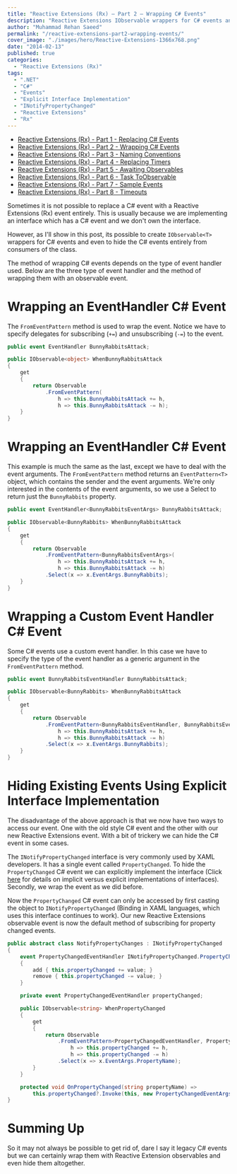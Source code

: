 ```yaml
---
title: "Reactive Extensions (Rx) – Part 2 – Wrapping C# Events"
description: "Reactive Extensions IObservable wrappers for C# events and hiding the C# events entirely from subscribers using explicit interface implementations."
author: "Muhammad Rehan Saeed"
permalink: "/reactive-extensions-part2-wrapping-events/"
cover_image: "./images/hero/Reactive-Extensions-1366x768.png"
date: "2014-02-13"
published: true
categories:
  - "Reactive Extensions (Rx)"
tags:
  - ".NET"
  - "C#"
  - "Events"
  - "Explicit Interface Implementation"
  - "INotifyPropertyChanged"
  - "Reactive Extensions"
  - "Rx"
---
```


- [Reactive Extensions (Rx) - Part 1 - Replacing C# Events](/reactive-extensions-part1-replacing-events/)
- [Reactive Extensions (Rx) - Part 2 - Wrapping C# Events](/reactive-extensions-part2-wrapping-events/)
- [Reactive Extensions (Rx) - Part 3 - Naming Conventions](/reactive-extensions-part3-naming-conventions/)
- [Reactive Extensions (Rx) - Part 4 - Replacing Timers](/reactive-extensions-part4-replacing-timers/)
- [Reactive Extensions (Rx) - Part 5 - Awaiting Observables](/reactive-extensions-part4-awaiting-observables/)
- [Reactive Extensions (Rx) - Part 6 - Task ToObservable](/reactive-extensions-part6-task-toobservable/)
- [Reactive Extensions (Rx) - Part 7 - Sample Events](/reactive-extensions-part7-sample-events/)
- [Reactive Extensions (Rx) - Part 8 - Timeouts](/reactive-extensions-rx-part-8-timeouts/)

Sometimes it is not possible to replace a C# event with a Reactive Extensions (Rx) event entirely. This is usually because we are implementing an interface which has a C# event and we don't own the interface.

However, as I'll show in this post, its possible to create `IObservable<T>` wrappers for C# events and even to hide the C# events entirely from consumers of the class.

The method of wrapping C# events depends on the type of event handler used. Below are the three type of event handler and the method of wrapping them with an observable event.

# Wrapping an EventHandler C# Event

The `FromEventPattern` method is used to wrap the event. Notice we have to specify delegates for subscribing (`+=`) and unsubscribing (`-=`) to the event.

```cs
public event EventHandler BunnyRabbitsAttack;

public IObservable<object> WhenBunnyRabbitsAttack
{
    get
    {
        return Observable
            .FromEventPattern(
                h => this.BunnyRabbitsAttack += h,
                h => this.BunnyRabbitsAttack -= h);
    }
}
```

# Wrapping an EventHandler<T> C# Event

This example is much the same as the last, except we have to deal with the event arguments. The `FromEventPattern` method returns an `EventPattern<T>` object, which contains the sender and the event arguments. We're only interested in the contents of the event arguments, so we use a Select to return just the `BunnyRabbits` property.

```cs
public event EventHandler<BunnyRabbitsEventArgs> BunnyRabbitsAttack;

public IObservable<BunnyRabbits> WhenBunnyRabbitsAttack
{
    get
    {
        return Observable
            .FromEventPattern<BunnyRabbitsEventArgs>(
                h => this.BunnyRabbitsAttack += h,
                h => this.BunnyRabbitsAttack -= h)
            .Select(x => x.EventArgs.BunnyRabbits);
    }
}
```

# Wrapping a Custom Event Handler C# Event

Some C# events use a custom event handler. In this case we have to specify the type of the event handler as a generic argument in the `FromEventPattern` method.

```cs
public event BunnyRabbitsEventHandler BunnyRabbitsAttack;

public IObservable<BunnyRabbits> WhenBunnyRabbitsAttack
{
    get
    {
        return Observable
            .FromEventPattern<BunnyRabbitsEventHandler, BunnyRabbitsEventArgs>(
                h => this.BunnyRabbitsAttack += h,
                h => this.BunnyRabbitsAttack -= h)
            .Select(x => x.EventArgs.BunnyRabbits);
    }
}
```

# Hiding Existing Events Using Explicit Interface Implementation

The disadvantage of the above approach is that we now have two ways to access our event. One with the old style C# event and the other with our new Reactive Extensions event. With a bit of trickery we can hide the C# event in some cases.

The `INotifyPropertyChanged` interface is very commonly used by XAML developers. It has a single event called `PropertyChanged`. To hide the `PropertyChanged` C# event we can explicitly implement the interface (Click [here](http://stackoverflow.com/questions/143405/c-sharp-interfaces-implicit-implementation-versus-explicit-implementation) for details on implicit versus explicit implementations of interfaces). Secondly, we wrap the event as we did before.

Now the `PropertyChanged` C# event can only be accessed by first casting the object to `INotifyPropertyChanged` (Binding in XAML languages, which uses this interface continues to work). Our new Reactive Extensions observable event is now the default method of subscribing for property changed events.

```cs
public abstract class NotifyPropertyChanges : INotifyPropertyChanged
{
    event PropertyChangedEventHandler INotifyPropertyChanged.PropertyChanged
    {
        add { this.propertyChanged += value; }
        remove { this.propertyChanged -= value; }
    }

    private event PropertyChangedEventHandler propertyChanged;

    public IObservable<string> WhenPropertyChanged
    {
        get
        {
            return Observable
                .FromEventPattern<PropertyChangedEventHandler, PropertyChangedEventArgs>(
                    h => this.propertyChanged += h,
                    h => this.propertyChanged -= h)
                .Select(x => x.EventArgs.PropertyName);
        }
    }

    protected void OnPropertyChanged(string propertyName) =>
        this.propertyChanged?.Invoke(this, new PropertyChangedEventArgs(propertyName));
}
```

# Summing Up

So it may not always be possible to get rid of, dare I say it legacy C# events but we can certainly wrap them with Reactive Extension observables and even hide them altogether.
